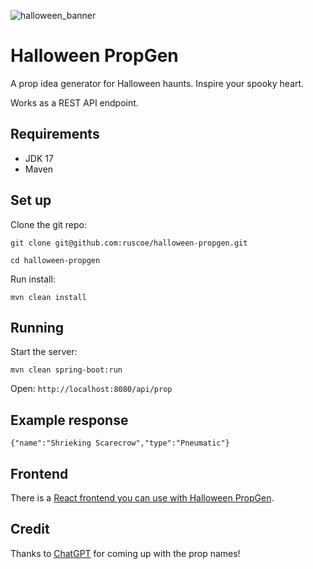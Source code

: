 ![halloween_banner](https://github.com/user-attachments/assets/f3b0461d-ae02-4461-aa5f-ad630896bfbb)

# Halloween PropGen

A prop idea generator for Halloween haunts. Inspire your spooky heart.

Works as a REST API endpoint.

## Requirements

* JDK 17
* Maven

## Set up

Clone the git repo:

`git clone git@github.com:ruscoe/halloween-propgen.git`

`cd halloween-propgen`

Run install:

`mvn clean install`

## Running

Start the server:

`mvn clean spring-boot:run`

Open: `http://localhost:8080/api/prop`

## Example response

`{"name":"Shrieking Scarecrow","type":"Pneumatic"}`

## Frontend

There is a [React frontend you can use with Halloween PropGen](https://github.com/ruscoe/halloween-propgen-fe).

## Credit

Thanks to [ChatGPT](https://chatgpt.com/) for coming up with the prop names!

